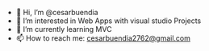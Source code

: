 - 👋 Hi, I’m @cesarbuendia
- 👀 I’m interested in Web Apps with visual studio Projects 
- 🌱 I’m currently learning MVC
- 📫 How to reach me: cesarbuendia2762@gmail.com


<!---
cesarbuendia/cesarbuendia is a ✨ special ✨ repository because its `README.md` (this file) appears on your GitHub profile.
You can click the Preview link to take a look at your changes.
--->
